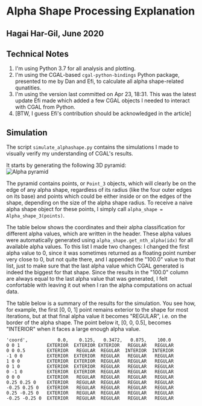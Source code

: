 # Alpha Shape Processing Explanation
## Hagai Har-Gil, June 2020

## Technical Notes
1. I'm using Python 3.7 for all analysis and plotting.
2. I'm using the CGAL-based `cgal-python-bindings` Python package, presented to me by Dan and Efi, to calculate all alpha shape-related qunatities.
3. I'm using the version last committed on Apr 23, 18:31. This was the latest update Efi made which added a few CGAL objects I needed to interact with CGAL from Python.
4. [BTW, I guess Efi's contribution should be acknowledged in the article]

## Simulation
The script `simulate_alphashape.py` contains the simulations I made to visually verify my understanding of CGAL's results.

It starts by generating the following 3D pyramid:   
![Alpha pyramid](./alpha_shape_sim_pyramid.png)

The pyramid contains points, or `Point_3` objects, which will clearly be on the edge of any alpha shape, regardless of its radius (like the four outer edges on its base) and points which could be either inside or on the edges of the shape, depending on the size of the alpha shape radius. To receive a naive alpha shape object for these points, I simply call `alpha_shape = Alpha_shape_3(points)`.

The table below shows the coordinates and their alpha classification for different alpha values, which are written in the header. These alpha values were automatically generated using `alpha_shape.get_nth_alpha(idx)` for all available alpha values. To this list I made two changes: I changed the first alpha value to 0, since it was sometimes returned as a floating point number very close to 0, but not quite there, and I appended the "100.0" value to that list, just to make sure that the last alpha value which CGAL generated is indeed the biggest for that shape. Since the results in the "100.0" column are always equal to the last alpha value that was generated, I felt confortable with leaving it out when I ran the alpha computations on actual data.

The table below is a summary of the results for the simulation. You see how, for example, the first [0, 0, 1] point remains exterior to the shape for most iterations, but at that final alpha value it becomes "REGULAR", i.e. on the border of the alpha shape. The point below it, [0, 0, 0.5], becomes "INTERIOR" when it faces a large enough alpha value.

```
'coord',           0.0,    0.125,   0.3472,   0.875,    100.0 
0 0 1          EXTERIOR  EXTERIOR EXTERIOR   REGULAR   REGULAR
0 0 0.5        EXTERIOR   REGULAR  REGULAR  INTERIOR  INTERIOR
-1 0 0         EXTERIOR  EXTERIOR  REGULAR   REGULAR   REGULAR
1 0 0          EXTERIOR  EXTERIOR  REGULAR   REGULAR   REGULAR
0 1 0          EXTERIOR  EXTERIOR  REGULAR   REGULAR   REGULAR
0 -1 0         EXTERIOR  EXTERIOR  REGULAR   REGULAR   REGULAR
0 0 0          EXTERIOR   REGULAR  REGULAR   REGULAR   REGULAR
0.25 0.25 0    EXTERIOR   REGULAR  REGULAR   REGULAR   REGULAR
-0.25 0.25 0   EXTERIOR   REGULAR  REGULAR   REGULAR   REGULAR
0.25 -0.25 0   EXTERIOR   REGULAR  REGULAR   REGULAR   REGULAR
-0.25 -0.25 0  EXTERIOR   REGULAR  REGULAR   REGULAR   REGULAR
```

